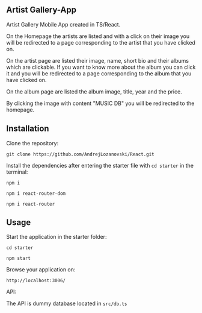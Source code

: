 ## Artist Gallery-App

Artist Gallery Mobile App created in TS/React.

On the Homepage the artists are listed and with a click on their image you will be redirected to a page corresponding to the artist that you have clicked on.

On the artist page are listed their image, name, short bio and their albums which are clickable. If you want to know more about the album you can click it and you will be redirected to a page corresponding to the album that you have clicked on.

On the album page are listed the album image, title, year and the price.

By clicking the image with content "MUSIC DB" you will be redirected to the homepage.

## Installation

Clone the repository:

```
git clone https://github.com/AndrejLozanovski/React.git
```

Install the dependencies after entering the starter file with `cd starter` in the terminal:

`npm i`

`npm i react-router-dom`

`npm i react-router`

## Usage

Start the application in the starter folder:

`cd starter`

`npm start`

Browse your application on:

`http://localhost:3006/`

API:

The API is dummy database located in `src/db.ts`
